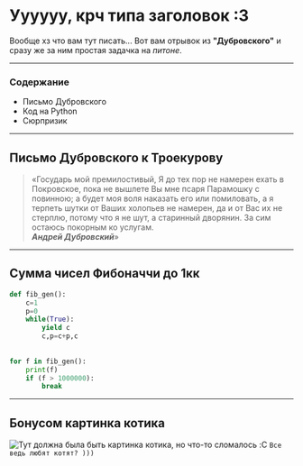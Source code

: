 # **Уууууу, крч типа заголовок :3**
Вообще хз  что вам тут писать... Вот вам отрывок 
из **"Дубровского"** и сразу же за ним простая 
задачка на *питоне*.

---

### Содержание
* Письмо Дубровского
* Код на Python
* Сюрпризик

---

## **Письмо Дубровского к Троекурову** 
>«Государь мой премилостивый, Я до тех пор не намерен ехать в Покровское, пока не вышлете Вы мне псаря Парамошку с повинною; а будет моя воля наказать его или помиловать, а я терпеть шутки от Ваших холопьев не намерен, да и от Вас их не стерплю, потому что я не шут, а старинный дворянин. За сим остаюсь покорным ко услугам.</br>
***Андрей Дубровский***»

---

## **Сумма чисел Фибоначчи до 1кк**

```python 
def fib_gen():
    c=1
    p=0
    while(True):
        yield c
        c,p=c+p,c
 
 
for f in fib_gen():
    print(f)
    if (f > 1000000):
        break
```

---

## **Бонусом картинка котика**

![Тут должна была быть картинка котика, но что-то сломалось :C](https://oir.mobi/uploads/posts/2021-04/1619619348_59-oir_mobi-p-samie-milie-kotiki-zhivotnie-krasivo-foto-65.jpg)
```Все ведь любят котят? )))```
